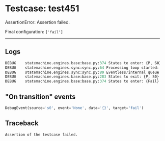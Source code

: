 # Testcase: test451

AssertionError: Assertion failed.

Final configuration: `['fail']`

---

## Logs
```py
DEBUG    statemachine.engines.base:base.py:374 States to enter: {P, S0}
DEBUG    statemachine.engines.sync:sync.py:64 Processing loop started: ['p', 's0']
DEBUG    statemachine.engines.sync:sync.py:89 Eventless/internal queue: {transition  from S0 to Fail}
DEBUG    statemachine.engines.base:base.py:283 States to exit: {P, S0}
DEBUG    statemachine.engines.base:base.py:374 States to enter: {Fail}

```

## "On transition" events
```py
DebugEvent(source='s0', event='None', data='{}', target='fail')
```

## Traceback
```py
Assertion of the testcase failed.
```
